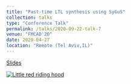 ```yaml
---
title: "Past-time LTL synthesis using SyGuS"
collection: talks
type: "Conference Talk"
permalink: /talks/2020-09-22-talk-7
venue: "FMCAD'20"
date: 2020-04-27
location: "Remote (Tel Aviv,IL)"
---
```


<a href='https://iowa-my.sharepoint.com/:p:/g/personal/marif_uiowa_edu/Ec7EDSSCXgdLrMuzikmR99IBe3IH9d2nGF_7mvUkakvwMg?e=NlarZm'>Slides</a>

[![Little red riding hood](http://farif.github.io/files/talks/attacks.png)](https://www.loom.com/share/29fde3b1bd1c4de081d4df450ad0d9c6 "Record Talk")


